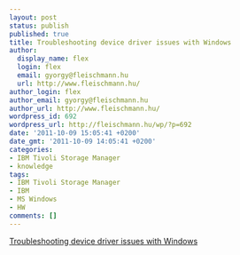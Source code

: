 ```yaml
---
layout: post
status: publish
published: true
title: Troubleshooting device driver issues with Windows
author:
  display_name: flex
  login: flex
  email: gyorgy@fleischmann.hu
  url: http://www.fleischmann.hu/
author_login: flex
author_email: gyorgy@fleischmann.hu
author_url: http://www.fleischmann.hu/
wordpress_id: 692
wordpress_url: http://fleischmann.hu/wp/?p=692
date: '2011-10-09 15:05:41 +0200'
date_gmt: '2011-10-09 14:05:41 +0200'
categories:
- IBM Tivoli Storage Manager
- knowledge
tags:
- IBM Tivoli Storage Manager
- IBM
- MS Windows
- HW
comments: []
---
```

<p><a href="https://www-304.ibm.com/support/docview.wss?uid=swg21203089&tcss=Newsletter">Troubleshooting device driver issues with Windows</a></p>
